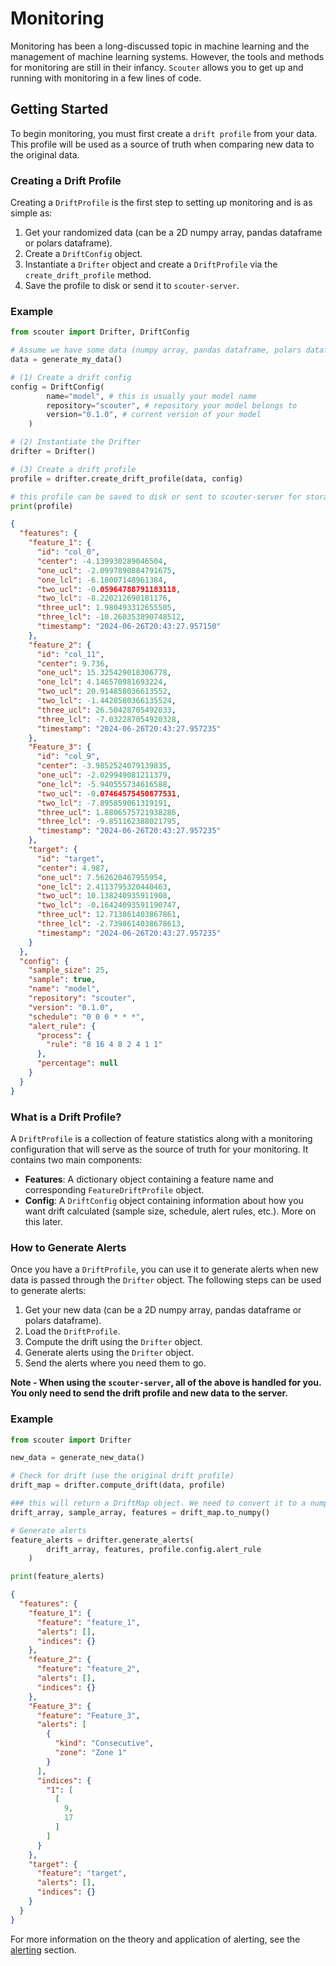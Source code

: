# Monitoring

Monitoring has been a long-discussed topic in machine learning and the management of machine learning systems. However, the tools and methods for monitoring are still in their infancy. `Scouter` allows you to get up and running with monitoring in a few lines of code.

## Getting Started

To begin monitoring, you must first create a `drift profile` from your data. This profile will be used as a source of truth when comparing new data to the original data. 

### Creating a Drift Profile

Creating a `DriftProfile` is the first step to setting up monitoring and is as simple as:

1. Get your randomized data (can be a 2D numpy array, pandas dataframe or polars dataframe).
2. Create a `DriftConfig` object.
3. Instantiate a `Drifter` object and create a `DriftProfile` via the `create_drift_profile` method.
4. Save the profile to disk or send it to `scouter-server`.

### Example

```python
from scouter import Drifter, DriftConfig

# Assume we have some data (numpy array, pandas dataframe, polars dataframe)
data = generate_my_data()

# (1) Create a drift config
config = DriftConfig(
        name="model", # this is usually your model name
        repository="scouter", # repository your model belongs to
        version="0.1.0", # current version of your model
    )

# (2) Instantiate the Drifter
drifter = Drifter()

# (3) Create a drift profile
profile = drifter.create_drift_profile(data, config)

# this profile can be saved to disk or sent to scouter-server for storage
print(profile)
```

```json
{
  "features": {
    "feature_1": {
      "id": "col_0",
      "center": -4.139930289046504,
      "one_ucl": -2.0997890884791675,
      "one_lcl": -6.18007148961384,
      "two_ucl": -0.05964788791183118,
      "two_lcl": -8.220212690181176,
      "three_ucl": 1.980493312655505,
      "three_lcl": -10.260353890748512,
      "timestamp": "2024-06-26T20:43:27.957150"
    },
    "feature_2": {
      "id": "col_11",
      "center": 9.736,
      "one_ucl": 15.325429018306778,
      "one_lcl": 4.146570981693224,
      "two_ucl": 20.914858036613552,
      "two_lcl": -1.4428580366135524,
      "three_ucl": 26.50428705492033,
      "three_lcl": -7.032287054920328,
      "timestamp": "2024-06-26T20:43:27.957235"
    },
    "Feature_3": {
      "id": "col_9",
      "center": -3.9852524079139835,
      "one_ucl": -2.029949081211379,
      "one_lcl": -5.940555734616588,
      "two_ucl": -0.07464575450877531,
      "two_lcl": -7.895859061319191,
      "three_ucl": 1.8806575721938286,
      "three_lcl": -9.851162388021795,
      "timestamp": "2024-06-26T20:43:27.957235"
    },
    "target": {
      "id": "target",
      "center": 4.987,
      "one_ucl": 7.562620467955954,
      "one_lcl": 2.4113795320440463,
      "two_ucl": 10.138240935911908,
      "two_lcl": -0.16424093591190747,
      "three_ucl": 12.713861403867861,
      "three_lcl": -2.7398614038678613,
      "timestamp": "2024-06-26T20:43:27.957235"
    }
  },
  "config": {
    "sample_size": 25,
    "sample": true,
    "name": "model",
    "repository": "scouter",
    "version": "0.1.0",
    "schedule": "0 0 0 * * *",
    "alert_rule": {
      "process": {
        "rule": "8 16 4 8 2 4 1 1"
      },
      "percentage": null
    }
  }
}
```

### What is a Drift Profile?

A `DriftProfile` is a collection of feature statistics along with a monitoring configuration that will serve as the source of truth for your monitoring. It contains two main components:

- **Features**: A dictionary object containing a feature name and corresponding `FeatureDriftProfile` object.
- **Config**: A `DriftConfig` object containing information about how you want drift calculated (sample size, schedule, alert rules, etc.). More on this later.


### How to Generate Alerts

Once you have a `DriftProfile`, you can use it to generate alerts when new data is passed through the `Drifter` object. The following steps can be used to generate alerts:

1. Get your new data (can be a 2D numpy array, pandas dataframe or polars dataframe).
2. Load the `DriftProfile`.
3. Compute the drift using the `Drifter` object.
4. Generate alerts using the `Drifter` object.
5. Send the alerts where you need them to go.

**Note - When using the `scouter-server`, all of the above is handled for you. You only need to send the drift profile and new data to the server.**

### Example

```python
from scouter import Drifter

new_data = generate_new_data()

# Check for drift (use the original drift profile)
drift_map = drifter.compute_drift(data, profile)

### this will return a DriftMap object. We need to convert it to a numpy array for alert generation
drift_array, sample_array, features = drift_map.to_numpy()

# Generate alerts
feature_alerts = drifter.generate_alerts(
        drift_array, features, profile.config.alert_rule
    )

print(feature_alerts)
```

```json
{
  "features": {
    "feature_1": {
      "feature": "feature_1",
      "alerts": [],
      "indices": {}
    },
    "feature_2": {
      "feature": "feature_2",
      "alerts": [],
      "indices": {}
    },
    "Feature_3": {
      "feature": "Feature_3",
      "alerts": [
        {
          "kind": "Consecutive",
          "zone": "Zone 1"
        }
      ],
      "indices": {
        "1": [
          [
            9,
            17
          ]
        ]
      }
    },
    "target": {
      "feature": "target",
      "alerts": [],
      "indices": {}
    }
  }
}
```

For more information on the theory and application of alerting, see the [alerting](./alerting.md) section.

